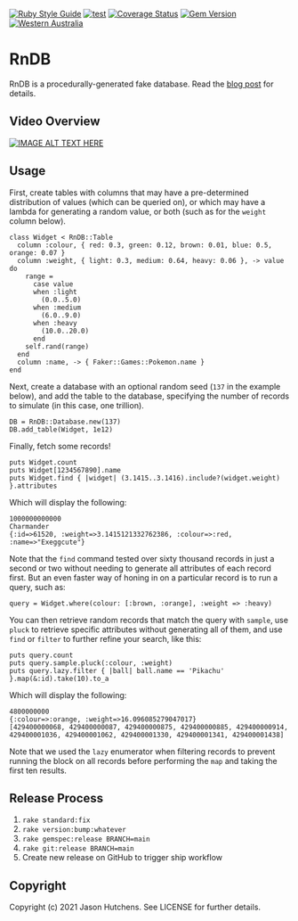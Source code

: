 [![Ruby Style Guide](https://img.shields.io/badge/code_style-standard-brightgreen.svg)](https://github.com/testdouble/standard)
[![test](https://github.com/kranzky/rndb/actions/workflows/test.yml/badge.svg)](https://github.com/kranzky/rndb/actions/workflows/test.yml)
[![Coverage Status](https://coveralls.io/repos/github/kranzky/rndb/badge.svg?branch=main)](https://coveralls.io/github/kranzky/rndb?branch=main)
[![Gem Version](https://badge.fury.io/rb/rndb.svg)](https://badge.fury.io/rb/rndb)
[![Western Australia](https://corona.kranzky.com/oc/anz/au/wa/badge.svg)](https://corona.kranzky.com?region=oc&subregion=anz&country=au&state=wa)

# RnDB

RnDB is a procedurally-generated fake database. Read the [blog post](https://medium.com/the-magic-pantry/the-case-of-the-fake-database-7bde487213a3) for details.

## Video Overview

[![IMAGE ALT TEXT HERE](https://img.youtube.com/vi/hbn5J4yRrJ8/0.jpg)](https://www.youtube.com/watch?v=hbn5J4yRrJ8)

## Usage

First, create tables with columns that may have a pre-determined distribution of
values (which can be queried on), or which may have a lambda for generating a
random value, or both (such as for the `weight` column below).

```
class Widget < RnDB::Table
  column :colour, { red: 0.3, green: 0.12, brown: 0.01, blue: 0.5, orange: 0.07 }
  column :weight, { light: 0.3, medium: 0.64, heavy: 0.06 }, -> value do
    range =
      case value
      when :light
        (0.0..5.0)
      when :medium
        (6.0..9.0)
      when :heavy
        (10.0..20.0)
      end
    self.rand(range)
  end
  column :name, -> { Faker::Games::Pokemon.name }
end
```

Next, create a database with an optional random seed (`137` in the example
below), and add the table to the database, specifying the number of records to
simulate (in this case, one trillion).

```
DB = RnDB::Database.new(137)
DB.add_table(Widget, 1e12)
```

Finally, fetch some records!

```
puts Widget.count
puts Widget[1234567890].name
puts Widget.find { |widget| (3.1415..3.1416).include?(widget.weight) }.attributes
```

Which will display the following:

```
1000000000000
Charmander
{:id=>61520, :weight=>3.1415121332762386, :colour=>:red, :name=>"Exeggcute"}
```

Note that the `find` command tested over sixty thousand records in just a second
or two without needing to generate all attributes of each record first. But an
even faster way of honing in on a particular record is to run a query, such as:

```
query = Widget.where(colour: [:brown, :orange], :weight => :heavy)
```

You can then retrieve random records that match the query with `sample`, use
`pluck` to retrieve specific attributes without generating all of them, and use
`find` or `filter` to further refine your search, like this:

```
puts query.count
puts query.sample.pluck(:colour, :weight)
puts query.lazy.filter { |ball| ball.name == 'Pikachu' }.map(&:id).take(10).to_a
```

Which will display the following:

```
4800000000
{:colour=>:orange, :weight=>16.096085279047017}
[429400000068, 429400000087, 429400000875, 429400000885, 429400000914, 429400001036, 429400001062, 429400001330, 429400001341, 429400001438]
```

Note that we used the `lazy` enumerator when filtering records to prevent
running the block on all records before performing the `map` and taking the
first ten results.

## Release Process

1. `rake standard:fix`
2. `rake version:bump:whatever`
3. `rake gemspec:release BRANCH=main`
4. `rake git:release BRANCH=main`
5. Create new release on GitHub to trigger ship workflow

## Copyright

Copyright (c) 2021 Jason Hutchens. See LICENSE for further details.
